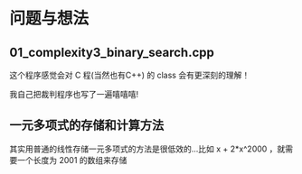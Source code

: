 # 问题与想法

## 01_complexity3_binary_search.cpp

这个程序感觉会对 C 程(当然也有C++) 的 class 会有更深刻的理解！

我自己把裁判程序也写了一遍嘻嘻嘻!

## 一元多项式的存储和计算方法

其实用普通的线性存储一元多项式的方法是很低效的...比如 x + 2*x^2000 ，就需要一个长度为 2001 的数组来存储